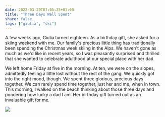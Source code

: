 ```yaml
---
date: 2022-03-20T07:05:25+01:00
title: "Three Days Well Spent"
share: false
tags: ["giulia", "ski"]
---
```

A few weeks ago, Giulia turned eighteen.  As a birthday gift, she asked for
a skiing weekend with me.  Our family's precious little thing has
traditionally been spending the Christmas week skiing in the Alps.  We haven't
gone as much as we'd like in recent years, so I was pleasantly surprised and
thrilled that she wanted to celebrate adulthood at our special place with her
dad. 

We left home Friday at five in the morning.  At ten, we were on the slopes,
admittedly feeling a little lost without the rest of the gang.  We quickly got
into the right mood, though.  We spent three glorious, precious days together.
We can rarely spend time together, just her and me, when in town.  This
morning, I walked on the beach thinking about those three days and pondering
how lucky a dad I am.  Her birthday gift turned out as an invaluable gift for
me.

![](/images/seceda.jpg)

